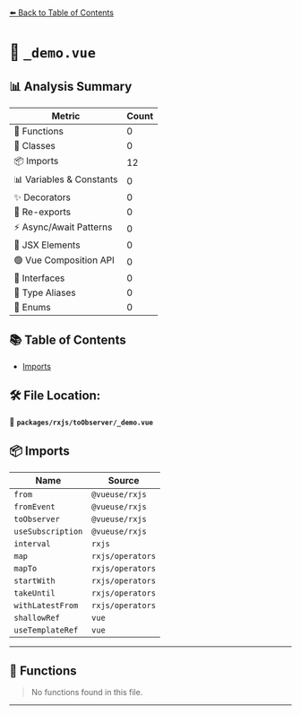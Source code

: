 [⬅️ Back to Table of Contents](../../../index.md)

# 📄 `_demo.vue`

## 📊 Analysis Summary

| Metric | Count |
|--------|-------|
| 🔧 Functions | 0 |
| 🧱 Classes | 0 |
| 📦 Imports | 12 |
| 📊 Variables & Constants | 0 |
| ✨ Decorators | 0 |
| 🔄 Re-exports | 0 |
| ⚡ Async/Await Patterns | 0 |
| 💠 JSX Elements | 0 |
| 🟢 Vue Composition API | 0 |
| 📐 Interfaces | 0 |
| 📑 Type Aliases | 0 |
| 🎯 Enums | 0 |

## 📚 Table of Contents

- [Imports](#imports)

## 🛠️ File Location:
📂 **`packages/rxjs/toObserver/_demo.vue`**

## 📦 Imports

| Name | Source |
|------|--------|
| `from` | `@vueuse/rxjs` |
| `fromEvent` | `@vueuse/rxjs` |
| `toObserver` | `@vueuse/rxjs` |
| `useSubscription` | `@vueuse/rxjs` |
| `interval` | `rxjs` |
| `map` | `rxjs/operators` |
| `mapTo` | `rxjs/operators` |
| `startWith` | `rxjs/operators` |
| `takeUntil` | `rxjs/operators` |
| `withLatestFrom` | `rxjs/operators` |
| `shallowRef` | `vue` |
| `useTemplateRef` | `vue` |


---

## 🔧 Functions

> No functions found in this file.


---